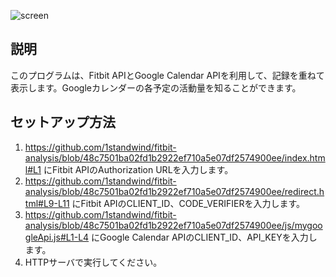 ![screen](https://user-images.githubusercontent.com/62127951/232723610-f2b31843-ee15-44e6-9538-22fead480f1c.png)

## 説明
このプログラムは、Fitbit APIとGoogle Calendar APIを利用して、記録を重ねて表示します。Googleカレンダーの各予定の活動量を知ることができます。

## セットアップ方法
1. https://github.com/1standwind/fitbit-analysis/blob/48c7501ba02fd1b2922ef710a5e07df2574900ee/index.html#L1
にFitbit APIのAuthorization URLを入力します。
2. https://github.com/1standwind/fitbit-analysis/blob/48c7501ba02fd1b2922ef710a5e07df2574900ee/redirect.html#L9-L11
にFitbit APIのCLIENT_ID、CODE_VERIFIERを入力します。
3. https://github.com/1standwind/fitbit-analysis/blob/48c7501ba02fd1b2922ef710a5e07df2574900ee/js/mygoogleApi.js#L1-L4
にGoogle Calendar APIのCLIENT_ID、API_KEYを入力します。
4. HTTPサーバで実行してください。
